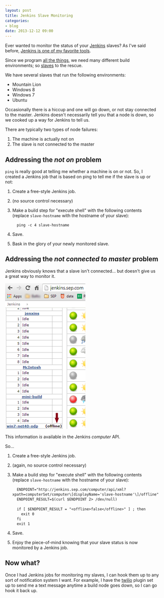 ```yaml
---
layout: post
title: Jenkins Slave Monitoring
categories:
- blog
date: 2013-12-12 09:00
---
```


Ever wanted to monitor the status of your [Jenkins](www.jenkins-ci.org) slaves?
As I've said before, [Jenkins is one of my favorite tools](http://jonfuller.co/blog/2013/10/16/simple-jenkins-jobs.html).

Since we program [all the things](http://www.sep.com/services/software-development/), we need many different build environments; so [slaves](https://wiki.jenkins-ci.org/display/JENKINS/Distributed+builds) to the rescue.

We have several slaves that run the following environments:

* Mountain Lion
* Windows 8
* Windows 7
* Ubuntu

Occasionally there is a hiccup and one will go down, or not stay connected to the master.  Jenkins doesn't necessarily tell you that a node is down, so we cooked up a way for Jenkins to tell us.

There are typically two types of node failures:

1. The machine is actually not on
1. The slave is not connected to the master

## Addressing the _not on_ problem

`ping` is really good at telling me whether a machine is on or not.  So, I created a Jenkins job that is based on ping to tell me if the slave is up or not:

1. Create a free-style Jenkins job.
1. (no source control necessary)
1. Make a build step for "execute shell" with the following contents (replace `slave-hostname` with the hostname of your slave):

         ping -c 4 slave-hostname

1. Save.
1. Bask in the glory of your newly monitored slave.

## Addressing the _not connected to master_ problem

Jenkins obviously knows that a slave isn't connected... but doesn't give us a great way to monitor it.

![slaves](/static/jenkins-slaves.png)

This information _is_ available in the Jenkins _computer_ API.

So...

1. Create a free-style Jenkins job.
1. (again, no source control necessary)
1. Make a build step for "execute shell" with the following contents (replace `slave-hostname` with the hostname of your slave):

         ENDPOINT="http://jenkins.sep.com/computer/api/xml?xpath=computerSet/computer\[displayName='slave-hostname'\]/offline"
         ENDPOINT_RESULT=$(curl $ENDPOINT 2> /dev/null)
         
         if [ $ENDPOINT_RESULT = "<offline>false</offline>" ] ; then
           exit 0
         fi
         exit 1
1. Save.
1. Enjoy the piece-of-mind knowing that your slave status is now monitored by a Jenkins job.

## Now what?

Once I had Jenkins jobs for monitoring my slaves, I can hook them up to any sort of notification system I want.  For example, I have the [twilio](http://www.twilio.com/) plugin set up to send me a text message anytime a build node goes down, so I can go hook it back up.